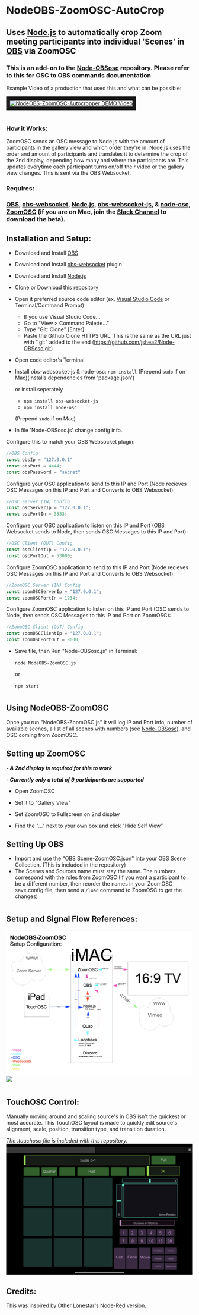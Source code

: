# NodeOBS-ZoomOSC-AutoCrop
## Uses [Node.js](https://nodejs.org/) to automatically crop Zoom meeting participants into individual 'Scenes' in [OBS](https://obsproject.com/) via ZoomOSC

### This is an add-on to the [Node-OBSosc](https://github.com/jshea2/Node-OBSosc) repository. Please refer to this for OSC to OBS commands documentation

Example Video of a production that used this and what can be possible:


<a href="https://youtu.be/pR-0IUBodrc" target="_blank"><img src="http://img.youtube.com/vi/pR-0IUBodrc/0.jpg" 
alt="NodeOBS-ZoomOSC-Autocropper DEMO Video" width="300" border="10" /></a>

#
### How it Works:
ZoomOSC sends an OSC message to Node.js with the amount of participants in the gallery view and which order they're in. Node.js uses the order and amount of participants and translates it to determine the crop of the 2nd display, depending how many and where the participants are. This updates everytime each participant turns on/off their video or the gallery view changes. This is sent via the OBS Websocket.


### Requires:

### [OBS](https://obsproject.com/), [obs-websocket](https://github.com/Palakis/obs-websocket/releases), [Node.js](https://nodejs.org/), [obs-websocket-js](https://github.com/haganbmj/obs-websocket-js), & [node-osc](https://github.com/MylesBorins/node-osc), [ZoomOSC](https://www.liminalet.com/zoomosc-downloads) (if you are on Mac, join the [Slack Channel](https://app.slack.com/client/T018R5246R4/C018WFQDA4D?force_cold_boot=1) to download the beta).


## Installation and Setup:

- Download and Install [OBS](https://obsproject.com/)
- Download and Install [obs-websocket](https://github.com/Palakis/obs-websocket/releases) plugin
- Download and Install [Node.js](https://nodejs.org/)
- Clone or Download this repository
- Open it preferred source code editor (ex. [Visual Studio Code](https://code.visualstudio.com/download) or Terminal/Command Prompt)
  - If you use Visual Studio Code...
  - Go to "View > Command Palette..."
  -  Type "Git: Clone" [Enter]
  -  Paste the Github Clone HTTPS URL. This is the same as the URL just with ".git" added to the end (https://github.com/jshea2/Node-OBSosc.git)
- Open code editor's Terminal
- Install obs-websocket-js & node-osc: `npm install` (Prepend `sudo` if on Mac)(Installs dependencies from 'package.json')
  
  
  
  or install seperately
  - `npm install obs-websocket-js`
  - `npm install node-osc`
  
  

  (Prepend `sudo` if on Mac)
 
 
 - In file 'Node-OBSosc.js' change config info.
 
  
  Configure this to match your OBS Websocket plugin:

``` javascript
//OBS Config
const obsIp = "127.0.0.1"
const obsPort = 4444;
const obsPassword = "secret"
```


Configure your OSC application to send to this IP and Port (Node recieves OSC Messages on this IP and Port and Converts to OBS Websocket):
``` javascript
//OSC Server (IN) Config
const oscServerIp = "127.0.0.1";
const oscPortIn = 3333;
```


Configure your OSC application to listen on this IP and Port (OBS Websocket sends to Node, then sends OSC Messages to this IP and Port):
```javascript
//OSC Client (OUT) Config
const oscClientIp = "127.0.0.1";
const oscPortOut = 53000;
```

Configure ZoomOSC application to send to this IP and Port (Node recieves OSC Messages on this IP and Port and Converts to OBS Websocket):
``` javascript
//ZoomOSC Server (IN) Config
const zoomOSCServerIp = "127.0.0.1";
const zoomOSCPortIn = 1234;
```


Configure ZoomOSC application to listen on this IP and Port (OSC sends to Node, then sends OSC Messages to this IP and Port on ZoomOSC):
```javascript
//ZoomOSC Client (OUT) Config
const zoomOSCClientIp = "127.0.0.1";
const zoomOSCPortOut = 8000;
```

- Save file, then Run "Node-OBSosc.js" in Terminal: 
    
    `node NodeOBS-ZoomOSC.js` 


  or  

  `npm start`

#
## Using NodeOBS-ZoomOSC

Once you run "NodeOBS-ZoomOSC.js" it will log IP and Port info, number of available scenes, a list of all scenes with numbers (see [Node-OBSosc]("https://github.com/jshea2/Node-OBSosc")), and OSC coming from ZoomOSC.

## Setting up ZoomOSC

***- A 2nd display is required for this to work***

***- Currently only a total of 9 participants are supported***

- Open ZoomOSC 

- Set it to "Gallery View"

- Set ZoomOSC to Fullscreen on 2nd display

- Find the "..." next to your own box and click "Hide Self View"

## Setting Up OBS

- Import and use the "OBS Scene-ZoomOSC.json" into your OBS Scene Collection. (This is included in the repository)
- The Scenes and Sources name must stay the same. The numbers correspond with the roles from ZoomOSC (If you want a participant to be a different number, then reorder the names in your ZoomOSC save.config file, then send a `/load` command to ZoomOSC to get the changes) 
#
## Setup and Signal Flow References:
<img src="assets/Screen Shot 2021-01-13 at 3.24.12 AM.png" style="500px;">
<img src="assets/NTFRN Setup.PNG" style="500px;">

#
## TouchOSC Control:
Manually moving around and scaling source's in OBS isn't the quickest or most accurate. This TouchOSC layout is made to quickly edit source's alignment, scale, position, transition type, and transition duration.
 
 *The .touchosc file is included with this repository.*
<img src="assets/IMG_A1A773F3A72E-1.jpeg" style="500px">

## Credits:
This was inspired by [Other Lonestar](https://www.youtube.com/watch?v=WUJUGsxdMEQ)'s Node-Red version.